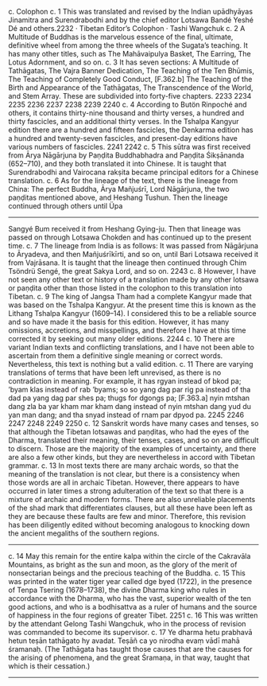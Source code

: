 c.
Colophon
c. 1
This was translated and revised by the Indian upādhyāyas Jinamitra and
Surendrabodhi and by the chief editor Lotsawa Bandé Yeshé Dé and
others.2232
· Tibetan Editor’s Colophon ·
Tashi Wangchuk
c. 2
A Multitude of Buddhas is the marvelous essence of the final, ultimate,
definitive wheel from among the three wheels of the Sugata’s teaching. It
has many other titles, such as The Mahāvaipulya Basket, The Earring, The Lotus
Adornment, and so on.
c. 3
It has seven sections:
 A Multitude of Tathāgatas,
 The Vajra Banner
Dedication,
 The Teaching of the Ten Bhūmis,
 The Teaching of Completely Good
Conduct,
 [F.362.b] The Teaching of the Birth and Appearance of the Tathāgatas,
The Transcendence of the World,
 and Stem Array.
 These are subdivided
into forty-five chapters.
2233
2234
2235
2236
2237
2238
2239
2240
c. 4
According to Butön Rinpoché and others, it contains thirty-nine thousand
and thirty verses, a hundred and thirty fascicles, and an additional thirty
verses. In the Tshalpa Kangyur edition there are a hundred and fifteen
fascicles, the Denkarma edition has a hundred and twenty-seven
fascicles,
 and present-day editions have various numbers of fascicles.
2241
2242
c. 5
This sūtra was first received from Ārya Nāgārjuna by Paṇḍita
Buddhabhadra and Paṇḍita Śikṣānanda (652–710), and they both translated
it into Chinese. It is taught that Surendrabodhi and Vairocana rakṣita became
principal editors for a Chinese translation.
c. 6
As for the lineage of the text, there is the lineage from China: The perfect
Buddha, Ārya Mañjuśrī, Lord Nāgārjuna, the two paṇḍitas mentioned above,
and Heshang Tushun. Then the lineage continued through others until Üpa


---

Sangyé Bum received it from Heshang Gying-ju. Then that lineage was
passed on through Lotsawa Chokden and has continued up to the present
time.
c. 7
The lineage from India is as follows:
It was passed from Nāgārjuna to Āryadeva, and then Mañjuśrīkīrti, and so
on, until Bari Lotsawa received it from Vajrāsana. It is taught that the lineage
then continued through Chim Tsöndrü Sengé, the great Sakya Lord,
 and
so on.
2243
c. 8
However, I have not seen any other text or history of a translation made
by any other lotsawa or paṇḍita other than those listed in the colophon to
this translation into Tibetan.
c. 9
The king of Jangsa Tham
 had a complete Kangyur made that was
based on the Tshalpa Kangyur. At the present time this is known as the
Lithang Tshalpa Kangyur (1609–14). I considered this to be a reliable source
and so have made it the basis for this edition. However, it has many
omissions, accretions, and misspellings, and therefore I have at this time
corrected it by seeking out many older editions.
2244
c. 10
There are variant Indian texts and conflicting translations, and I have not
been able to ascertain from them a definitive single meaning or correct
words. Nevertheless, this text is nothing but a valid edition.
c. 11
There are varying translations of terms that have been left unrevised, as
there is no contradiction in meaning. For example, it has rgyan instead of bkod
pa;
 ’byam klas instead of rab ’byams;
 so so yang dag par rig pa instead of tha
dad pa yang dag par shes pa;
 thugs for dgongs pa;
 [F.363.a] nyin mtshan dang
zla ba yar kham mar kham dang instead of nyin mtshan dang yud du yan man
dang;
 and tha snyad instead of rnam par dpyod pa.
2245
2246
2247
2248
2249
2250
c. 12
Sanskrit words have many cases and tenses, so that although the Tibetan
lotsawas and paṇḍitas, who had the eyes of the Dharma, translated their
meaning, their tenses, cases, and so on are difficult to discern. Those are the
majority of the examples of uncertainty, and there are also a few other kinds,
but they are nevertheless in accord with Tibetan grammar.
c. 13
In most texts there are many archaic words, so that the meaning of the
translation is not clear, but there is a consistency when those words are all in
archaic Tibetan. However, there appears to have occurred in later times a
strong adulteration of the text so that there is a mixture of archaic and
modern forms. There are also unreliable placements of the shad mark that
differentiates clauses, but all these have been left as they are because these
faults are few and minor. Therefore, this revision has been diligently edited
without becoming analogous to knocking down the ancient megaliths of the
southern regions.


---

c. 14
May this remain for the entire kalpa within the circle of the Cakravāla
Mountains, as bright as the sun and moon, as the glory of the merit of
nonsectarian beings and the precious teaching of the Buddha.
c. 15
This was printed in the water tiger year called dge byed (1722),
 in the
presence of Tenpa Tsering (1678–1738), the divine Dharma king who rules in
accordance with the Dharma, who has the vast, superior wealth of the ten
good actions, and who is a bodhisattva as a ruler of humans and the source
of happiness in the four regions of greater Tibet.
2251
c. 16
This was written by the attendant Gelong Tashi Wangchuk, who in the
process of revision was commanded to become its supervisor.
c. 17
Ye dharma hetu prabhavā hetun teṣān tathāgato hy avadat. Teṣāñ ca yo nirodha evaṃ
vādī mahā śramanaḥ.
(The Tathāgata has taught those causes that are the causes for the arising
of phenomena, and the great Śramaṇa, in that way, taught that which is their
cessation.)


---